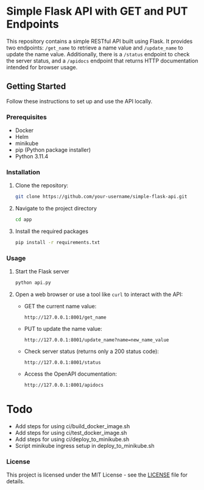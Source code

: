 # Simple Flask API with GET and PUT Endpoints

This repository contains a simple RESTful API built using Flask. It provides two endpoints: `/get_name` to retrieve a name value and `/update_name` to update the name value. Additionally, there is a `/status` endpoint to check the server status, and a `/apidocs` endpoint that returns HTTP documentation intended for browser usage.

## Getting Started

Follow these instructions to set up and use the API locally.

### Prerequisites

- Docker
- Helm
- minikube
- pip (Python package installer)
- Python 3.11.4

### Installation

1. Clone the repository:
   ```bash
   git clone https://github.com/your-username/simple-flask-api.git
   ```

2. Navigate to the project directory

   ```bash
   cd app
   ```

3. Install the required packages
   ```bash
   pip install -r requirements.txt
   ```


### Usage

1. Start the Flask server
   ```bash
   python api.py
   ```

2. Open a web browser or use a tool like `curl` to interact with the API:

   - GET the current name value:

     ```
     http://127.0.0.1:8001/get_name
     ```

   - PUT to update the name value:

     ```
     http://127.0.0.1:8001/update_name?name=new_name_value
     ```

   - Check server status (returns only a 200 status code):

     ```
     http://127.0.0.1:8001/status
     ```

   - Access the OpenAPI documentation:

     ```
     http://127.0.0.1:8001/apidocs
     ```

# Todo
* Add steps for using ci/build_docker_image.sh
* Add steps for using ci/test_docker_image.sh
* Add steps for using ci/deploy_to_minikube.sh
* Script minikube ingress setup in deploy_to_minikube.sh


### License

This project is licensed under the MIT License - see the [LICENSE](LICENSE) file for details.
